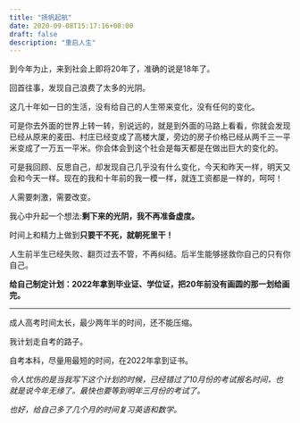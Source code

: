 ```yaml
---
title: "扬帆起航"
date: 2020-09-08T15:17:16+08:00
draft: false
description: "重启人生"
---
```


到今年为止，来到社会上即将20年了，准确的说是18年了。

回首往事，发现自己浪费了太多的光阴。

这几十年如一日的生活，没有给自己的人生带来变化，没有任何的变化。

可是你去外面的世界上转一转，别说远的，就是到外面的马路上看看，你就会发现已经从原来的麦田、村庄已经变成了高楼大厦，旁边的房子价格已经从两千三一平米变成了一万五一平米。你会体会到这个社会是每天都是在做出巨大的变化的。

可是我回顾、反思自己，却发现自己几乎没有什么变化，今天和昨天一样，明天又会和今天一样。现在的我和十年前的我一模一样，就连工资都是一样的，呵呵！

人需要刺激，需要改变。

我心中升起一个想法:**剩下来的光阴，我不再准备虚度。**

时间上和精力上做到**只要干不死，就朝死里干！**

人生前半生已经失败、翻页过去不管，不再纠结。后半生能够拯救你自己的只有你自己。

**给自己制定计划：2022年拿到毕业证、学位证，把20年前没有画圆的那一划给画完。**

------

成人高考时间太长，最少两年半的时间，还不能压缩。

我计划走自考的路子。

自考本科，尽量用最短的时间，在2022年拿到证书。

*令人忧伤的是当我写下这个计划的时候，已经错过了10月份的考试报名时间，也就是说今年无缘了。最快也要等到明年三月份的考试了。*

*也好，给自己多了几个月的时间复习英语和数学。*

